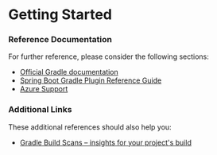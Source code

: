 # Getting Started

### Reference Documentation
For further reference, please consider the following sections:

* [Official Gradle documentation](https://docs.gradle.org)
* [Spring Boot Gradle Plugin Reference Guide](https://docs.spring.io/spring-boot/docs/2.2.4.RELEASE/gradle-plugin/reference/html/)
* [Azure Support](https://github.com/Microsoft/azure-spring-boot/tree/master/azure-spring-boot)

### Additional Links
These additional references should also help you:

* [Gradle Build Scans – insights for your project's build](https://scans.gradle.com#gradle)

